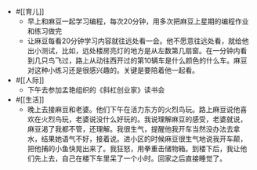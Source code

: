 - #[[育儿]]
    - 早上和麻豆一起学习编程，每次20分钟，用多次把麻豆上星期的编程作业和练习做完
    - 让麻豆每看20分钟学习内容就往远处看一会。他不愿意往远处看，就给他出小测试，比如，远处楼房亮灯的地方是从左数第几扇窗。在一分钟内看到几只鸟飞过，路上从动往西开过的第10辆车是什么颜色的什么车。麻豆对这种小练习还是很感兴趣的。关键是要陪着他一起看。
- #[[人际]]
    - 下午去参加孟艳组织的《斜杠创业家》读书会
- #[[生活]]
    - 晚上去接麻豆和老婆。他们下午在活力东方的火烈鸟玩。路上麻豆说他喜欢在火烈鸟玩，老婆说没什么好玩的。我说理解麻豆的感受，老婆就说，麻豆渴了我都不管，还理解。我很生气，提醒他我开车当然没办法去拿水，结果她语气不好，接着说。进小区的时候麻豆很生气地说我开车颠，把他捕的小鱼快晃出来了。我狂怒，用拳重击储物箱。到楼下后，我让他们先上去，自己在楼下车里呆了一个小时。回家之后直接睡觉了。
